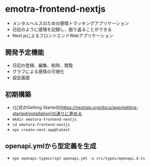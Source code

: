 # emotra-frontend-nextjs
- メンタルヘルスのための感情トラッキングアプリケーション
- 日記のように感情を記録し、振り返ることができる
- Next.jsによるフロントエンドWebアプリケーション

## 開発予定機能
- 日記の登録、編集、削除、閲覧
- グラフによる感情の可視化
- 設定画面

## 初期構築
- (公式のGetting Started)[https://nextjsjp.org/docs/app/getting-started/installation]の通りに進める
- `mkdir emotora-frontend-nextjs`
- `cd emotora-frontend-nextjs`
- `npx create-next-app@latest`

## openapi.ymlから型定義を生成
- `npx openapi-typescript openapi.yml -o src/types/openapi.d.ts`

